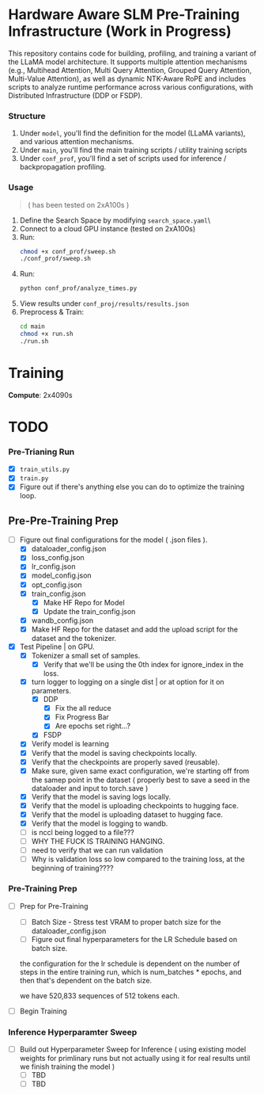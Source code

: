 # Hardware Aware SLM Pre-Training Infrastructure (Work in Progress)

This repository contains code for building, profiling, and training a variant of the LLaMA model architecture. It supports multiple attention mechanisms (e.g., Multihead Attention, Multi Query Attention, Grouped Query Attention, Multi-Value Attention), as well as dynamic NTK-Aware RoPE and includes scripts to analyze runtime performance across various configurations, with Distributed Infrastructure (DDP or FSDP).

### Structure

1. Under `model`, you'll find the definition for the model (LLaMA variants), and various attention mechanisms.
2. Under `main`, you'll find the main training scripts / utility training scripts
3. Under `conf_prof`, you'll find a set of scripts used for inference / backpropagation profiling.

### Usage

> ( has been tested on 2xA100s )

1. Define the Search Space by modifying `search_space.yaml`\
2. Connect to a cloud GPU instance (tested on 2xA100s)
3. Run:
    ```bash
    chmod +x conf_prof/sweep.sh
    ./conf_prof/sweep.sh 
    ```
4. Run:
    ```bash
    python conf_prof/analyze_times.py
    ```
5. View results under `conf_proj/results/results.json`
7. Preprocess & Train:
    ```bash
    cd main 
    chmod +x run.sh
    ./run.sh
    ```

# Training

**Compute**: 2x4090s

# TODO

### Pre-Trianing Run

- [X] `train_utils.py`
- [X] `train.py`
- [X] Figure out if there's anything else you can do to optimize the training loop.

## Pre-Pre-Training Prep

- [ ] Figure out final configurations for the model ( .json files ).
  - [x] dataloader_config.json
  - [X] loss_config.json
  - [X] lr_config.json
  - [X] model_config.json
  - [X] opt_config.json
  - [X] train_config.json
    - [X] Make HF Repo for Model
    - [X] Update the train_config.json
  - [X] wandb_config.json
  - [X] Make HF Repo for the dataset and add the upload script for the dataset and the tokenizer.

- [X] Test Pipeline | on GPU.
  - [X] Tokenizer a small set of samples.
    -[X] Verify that we'll be using the 0th index for ignore_index in the loss.
  - [X] turn logger to logging on a single dist | or at option for it on parameters.
    - [X] DDP 
      - [X] Fix the all reduce
      - [X] Fix Progress Bar 
      - [X] Are epochs set right...?
    - [X] FSDP
  - [X] Verify model is learning
  - [X] Verify that the model is saving checkpoints locally.
  - [X] Verify that the checkpoints are properly saved (reusable).
  - [X] Make sure, given same exact configuration, we're starting off from the samep point in the dataset ( properly best to save a seed in the dataloader and input to torch.save )
  - [X] Verify that the model is saving logs locally.
  - [X] Verify that the model is uploading checkpoints to hugging face.
  - [X] Verify that the model is uploading dataset to hugging face.
  - [X] Verify that the model is logging to wandb.
  - [ ] is nccl being logged to a file???
  - [ ] WHY THE FUCK IS TRAINING HANGING.
  - [ ] need to verify that we can run validation
  - [ ] Why is validation loss so low compared to the training loss, at the beginning of training????

### Pre-Training Prep

- [ ] Prep for Pre-Training
  - [ ] Batch Size - Stress test VRAM to proper batch size for the dataloader_config.json
  - [ ] Figure out final hyperparameters for the LR Schedule based on batch size.

  the configuration for the lr schedule is dependent on the number of steps in the entire training run, which is num_batches * epochs, and then that's dependent on the batch size.

  we have 520,833 sequences of 512 tokens each.

- [ ] Begin Training

### Inference Hyperparamter Sweep

- [ ] Build out Hyperparameter Sweep for Inference ( using existing model weights for primlinary runs but not actually using it for real results until we finish training the model )
  - [ ] TBD
  - [ ] TBD